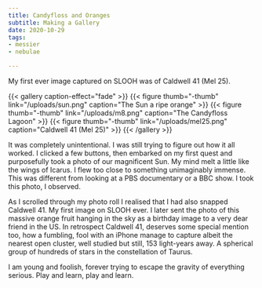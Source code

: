```yaml
---
title: Candyfloss and Oranges
subtitle: Making a Gallery
date: 2020-10-29
tags:
- messier
- nebulae

---
```

My first ever image captured on SLOOH was of Caldwell 41 (Mel 25).

{{< gallery caption-effect="fade" >}}
{{< figure thumb="-thumb" link="/uploads/sun.png" caption="The Sun a ripe orange" >}}
{{< figure thumb="-thumb" link="/uploads/m8.png" caption="The Candyfloss Lagoon" >}}
{{< figure thumb="-thumb" link="/uploads/mel25.png" caption="Caldwell 41 (Mel 25)" >}}
{{< /gallery >}}

It was completely unintentional. I was still trying to figure out how it all worked. I clicked a few buttons, then embarked on my first quest and purposefully took a photo of our magnificent Sun. My mind melt a little like the wings of Icarus. I flew too close to something unimaginably immense. This was different from looking at a PBS documentary or a BBC show. I took this photo, I observed.

As I scrolled through my photo roll I realised that I had also snapped Caldwell 41. My first image on SLOOH ever. I later sent the photo of this massive orange fruit hanging in the sky as a birthday image to a very dear friend in the US. In retrospect Caldwell 41, deserves some special mention too, how a fumbling, fool with an iPhone manage to capture albeit the nearest open cluster, well studied but still, 153 light-years away.
A spherical group of hundreds of stars in the constellation of Taurus.

I am young and foolish, forever trying to escape the gravity of everything serious. Play and learn, play and learn.